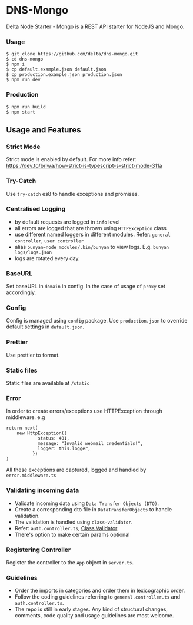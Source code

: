 <!-- prettier-ignore -->
# DNS-Mongo

Delta Node Starter - Mongo is a REST API starter for NodeJS and Mongo.

### Usage

```
$ git clone https://github.com/delta/dns-mongo.git
$ cd dns-mongo
$ npm i
$ cp default.example.json default.json
$ cp production.example.json production.json
$ npm run dev
```

### Production

```
$ npm run build
$ npm start
```

## Usage and Features

### Strict Mode

Strict mode is enabled by default. For more info refer: https://dev.to/briwa/how-strict-is-typescript-s-strict-mode-311a

### Try-Catch

Use `try-catch` es8 to handle exceptions and promises.

### Centralised Logging

- by default requests are logged in `info` level
- all errors are logged that are thrown using `HTTPException` class
- use different named loggers in different modules. Refer: `general controller`, `user controller`
- alias `bunyan=node_modules/.bin/bunyan` to view logs. E.g. `bunyan logs/logs.json`
- logs are rotated every day.

### BaseURL

Set baseURL in `domain` in config. In the case of usage of `proxy` set accordingly.

### Config

Config is managed using `config` package. Use `production.json` to override default settings in `default.json`.

### Prettier

Use prettier to format.

### Static files

Static files are available at `/static`

### Error

In order to create errors/exceptions use HTTPException through middleware.
e.g

```
return next(
    new HttpException({
            status: 401,
            message: "Invalid webmail credentials!",
            logger: this.logger,
          })
)
```

All these exceptions are captured, logged and handled by `error.middleware.ts`

### Validating incoming data

- Validate incoming data using `Data Transfer Objects (DTO)`.
- Create a corresponding dto file in `DataTransferObjects` to handle validation.
- The validation is handled using `class-validator`.
- Refer: `auth.controller.ts`, [Class Validator](https://www.npmjs.com/package/class-validator)
- There's option to make certain params optional

### Registering Controller

Register the controller to the `App` object in `server.ts`.

### Guidelines

- Order the imports in categories and order them in lexicographic order.
- Follow the coding guidelines referring to `general.controller.ts` and `auth.controller.ts`.
- The repo is still in early stages. Any kind of structural changes, comments, code quality and usage guidelines are most welcome.
